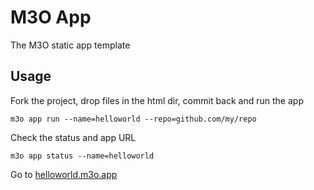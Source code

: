 # M3O App

The M3O static app template

## Usage

Fork the project, drop files in the html dir, commit back and run the app

```
m3o app run --name=helloworld --repo=github.com/my/repo
```

Check the status and app URL 

```
m3o app status --name=helloworld 
```

Go to [helloworld.m3o.app](https://helloworld.m3o.app)
